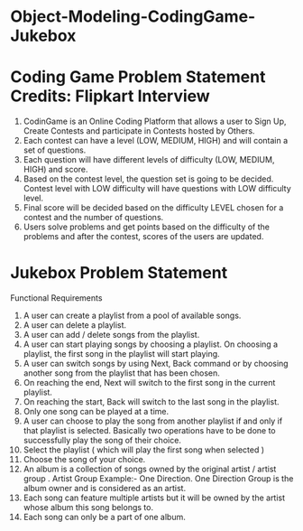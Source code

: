# Object-Modeling-CodingGame-Jukebox


# Coding Game Problem Statement                                 Credits: Flipkart Interview

1) CodinGame is an Online Coding Platform that allows a user to Sign Up, Create Contests and participate in Contests hosted by Others.
2) Each contest can have a level (LOW, MEDIUM, HIGH) and will contain a set of questions.
3) Each question will have different levels of difficulty (LOW, MEDIUM, HIGH) and score.
4) Based on the contest level, the question set is going to be decided. Contest level with LOW difficulty will have questions with LOW difficulty level.
5) Final score will be decided based on the difficulty LEVEL chosen for a contest and the number of questions.
6) Users solve problems and get points based on the difficulty of the problems and after the contest, scores of the users are updated.

# Jukebox Problem Statement
Functional Requirements
1) A user can create a playlist from a pool of available songs.
2) A user can delete a playlist.
3) A user can add / delete songs from the playlist.
4) A user can start playing songs by choosing a playlist. On choosing a playlist, the first song in the playlist will start playing.
5) A user can switch songs by using Next, Back command or by choosing another song from the playlist that has been chosen. 
6) On reaching the end, Next will switch to the first song in the current playlist.
7) On reaching the start, Back will switch to the last song in the playlist.
8) Only one song can be played at a time.
9) A user can choose to play the song from another playlist if and only if that playlist is selected. Basically two operations have to be done to successfully play the song of their choice. 
10) Select the playlist ( which will play the first song when selected )
11) Choose the song of your choice.
12) An album is a collection of songs owned by the original artist / artist group .
Artist Group Example:- One Direction. 
One Direction Group is the album owner and is considered as an artist.
13) Each song can feature multiple artists but it will be owned by the artist whose album this song belongs to.
14) Each song can only be a part of one album.

